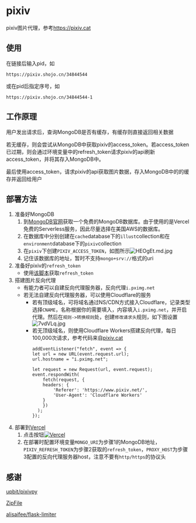 # pixiv
pixiv图片代理，参考<https://pixiv.cat>

## 使用
在链接后输入pid，如
```
https://pixiv.shojo.cn/34844544
```
或在pid后指定序号，如
```
https://pixiv.shojo.cn/34844544-1
```

## 工作原理
用户发出请求后，查询MongoDB是否有缓存，有缓存则直接返回相关数据

若无缓存，则会尝试从MongoDB中获取pixiv的access_token。若access_token已过期，则会通过环境变量中的refresh_token请求pixiv的api刷新access_token，并将其存入MongoDB中。

最后使用access_token，请求pixiv的api获取图片数据，存入MongoDB中的的缓存并返回给用户

## 部署方法
1. 准备好MongoDB
    1. 到[MongoDB官网](https://www.mongodb.com/)获取一个免费的MongoDB数据库。由于使用的是Vercel免费的Serverless服务，因此尽量选择在美国AWS的数据库。
    2. 在数据库中分别创建在`cache`database下的`illust`collection和在`environment`database下的`pixiv`collection
    3. 在`pixiv`下创建`PIXIV_ACCESS_TOKEN`，如图所示![HEOgEt.md.jpg](https://s4.ax1x.com/2022/02/03/HEOgEt.md.jpg)
    4. 记住该数据库的地址，暂时不支持`mongo+srv://`格式的uri
2. 准备好pixiv的`refresh_token`
    - 使用[该脚本](https://gist.github.com/ZipFile/c9ebedb224406f4f11845ab700124362)获取`refresh_token`
3. 搭建图片反向代理
    - 有能力者可以自建反向代理服务器，反向代理`i.pximg.net`
    - 若无法自建反向代理服务器，可以使用Cloudflare的服务
        - 若有顶级域名，可将域名通过NS/CDN方式接入Cloudflare，记录类型选择`CNAME`，名称根据你的需要填入，内容填入`i.pximg.net`，并开启代理。然后在`规则->转换规则`处，创建`修改请求头`规则，如下图设置![7vdVLq.jpg](https://s4.ax1x.com/2022/01/28/7vdVLq.jpg)
        - 若无顶级域名，则使用Cloudflare Workers搭建反向代理，每日100,000次请求，参考代码来自[pixiv.cat](https://pixiv.re/reverseproxy.html)
            ```
            addEventListener("fetch", event => {
            let url = new URL(event.request.url);
            url.hostname = "i.pximg.net";

            let request = new Request(url, event.request);
            event.respondWith(
                fetch(request, {
                headers: {
                    'Referer': 'https://www.pixiv.net/',
                    'User-Agent': 'Cloudflare Workers'
                }
                })
              );
            });
            ```
4. 部署到[Vercel](https://vercel.com)
    1. 点击按钮[![Vercel](https://vercel.com/button)](https://vercel.com/import/project?template=https://github.com/lrhtony/pixiv)
    2. 在部署时配置环境变量`MONGO_URI`为步骤1的MongoDB地址，
    `PIXIV_REFRESH_TOKEN`为步骤2获取的`refresh_token`，`PROXY_HOST`为步骤3配置的反向代理服务器host，注意不要有`http/https`的协议头

## 感谢
[upbit/pixivpy](https://github.com/upbit/pixivpy)

[ZipFile](https://gist.github.com/ZipFile/c9ebedb224406f4f11845ab700124362)

[alisaifee/flask-limiter](https://github.com/alisaifee/flask-limiter)